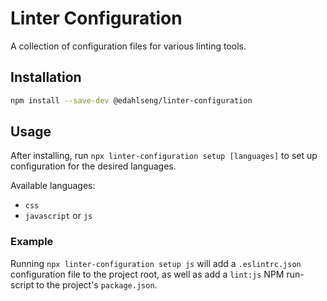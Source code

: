 Linter Configuration
====================

A collection of configuration files for various linting tools.

Installation
------------

```bash
npm install --save-dev @edahlseng/linter-configuration
```

Usage
-----

After installing, run `npx linter-configuration setup [languages]` to set up configuration for the desired languages.

Available languages:
* `css`
* `javascript` or `js`


### Example

Running `npx linter-configuration setup js` will add a `.eslintrc.json` configuration file to the project root, as well as add a `lint:js` NPM run-script to the project's `package.json`.
